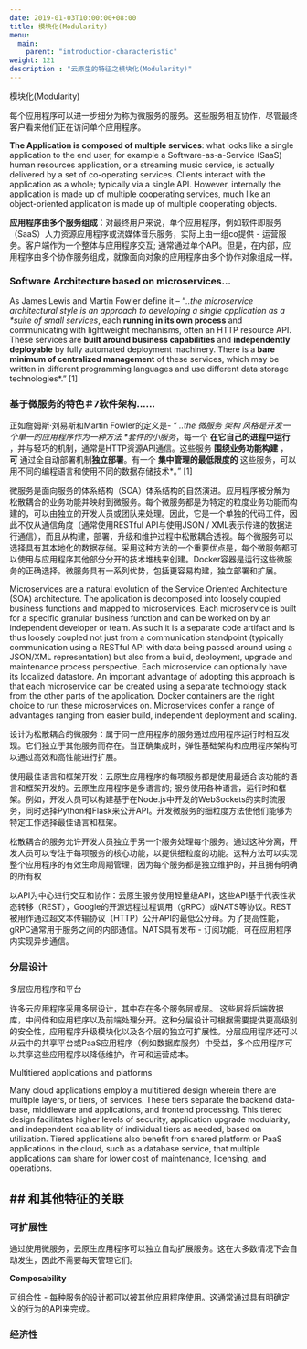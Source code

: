 ```yaml
---
date: 2019-01-03T10:00:00+08:00
title: 模块化(Modularity)
menu:
  main:
    parent: "introduction-characteristic"
weight: 121
description : "云原生的特征之模块化(Modularity)"
---
```




模块化(Modularity)



每个应用程序可以进一步细分为称为微服务的服务。这些服务相互协作，尽管最终客户看来他们正在访问单个应用程序。



**The Application is composed of multiple services**: what looks like a single application to the end user, for example a Software-as-a-Service (SaaS) human resources application, or a streaming music service, is actually delivered by a set of co-operating services. Clients interact with the application as a whole; typically via a single API. However, internally the application is made up of multiple cooperating services, much like an object-oriented application is made up of multiple cooperating objects.

**应用程序由多个服务组成**：对最终用户来说，单个应用程序，例如软件即服务（SaaS）人力资源应用程序或流媒体音乐服务，实际上由一组co提供 - 运营服务。客户端作为一个整体与应用程序交互; 通常通过单个API。但是，在内部，应用程序由多个协作服务组成，就像面向对象的应用程序由多个协作对象组成一样。



### Software Architecture based on microservices…

As James Lewis and Martin Fowler define it – “*..the* *microservice* *architectural* *style is an approach to developing a single application as a \**suite of small services**, each **running in its own process** and communicating with lightweight mechanisms, often an HTTP resource API. These services are **built around business capabilities** and **independently deployable** by fully automated deployment machinery. There is a **bare minimum of centralized management** of these services, which may be written in different programming languages and use different data storage technologies*.” [1]

### 基于微服务的特色＃7软件架构......

正如詹姆斯·刘易斯和Martin Fowler的定义是- “ *..the*  *微服务* *架构* *风格是开发一个单一的应用程序作为一种方法  \**套件的小服务**，每一个  **在它自己的进程中运行**  ，并与轻巧的机制，通常是HTTP资源API通信。这些服务  **围绕业务功能构建**  ，  **可**  通过全自动部署机制**独立部署**。有一个  **集中管理的最低限度的**  这些服务，可以用不同的编程语言和使用不同的数据存储技术*。” [1]

微服务是面向服务的体系结构（SOA）体系结构的自然演进。应用程序被分解为松散耦合的业务功能并映射到微服务。每个微服务都是为特定的粒度业务功能而构建的，可以由独立的开发人员或团队来处理。因此，它是一个单独的代码工件，因此不仅从通信角度（通常使用RESTful API与使用JSON / XML表示传递的数据进行通信），而且从构建，部署，升级和维护过程中松散耦合透视。每个微服务可以选择具有其本地化的数据存储。采用这种方法的一个重要优点是，每个微服务都可以使用与应用程序其他部分分开的技术堆栈来创建。Docker容器是运行这些微服务的正确选择。微服务具有一系列优势，包括更容易构建，独立部署和扩展。

Microservices are a natural evolution of the Service Oriented Architecture (SOA) architecture. The application is decomposed into loosely coupled business functions and mapped to microservices. Each microservice is built for a specific granular business function and can be worked on by an independent developer or team. As such it is a separate code artifact and is thus loosely coupled not just from a communication standpoint (typically communication using a RESTful API with data being passed around using a JSON/XML representation) but also from a build, deployment, upgrade and maintenance process perspective. Each microservice can optionally have its localized datastore. An important advantage of adopting this approach is that each microservice can be created using a separate technology stack from the other parts of the application. Docker containers are the right choice to run these microservices on. Microservices confer a range of advantages ranging from easier build, independent deployment and scaling.



设计为松散耦合的微服务：属于同一应用程序的服务通过应用程序运行时相互发现。它们独立于其他服务而存在。当正确集成时，弹性基础架构和应用程序架构可以通过高效和高性能进行扩展。

使用最佳语言和框架开发：云原生应用程序的每项服务都是使用最适合该功能的语言和框架开发的。云原生应用程序是多语言的; 服务使用各种语言，运行时和框架。例如，开发人员可以构建基于在Node.js中开发的WebSockets的实时流服务，同时选择Python和Flask来公开API。开发微服务的细粒度方法使他们能够为特定工作选择最佳语言和框架。

松散耦合的服务允许开发人员独立于另一个服务处理每个服务。通过这种分离，开发人员可以专注于每项服务的核心功能，以提供细粒度的功能。这种方法可以实现整个应用程序的有效生命周期管理，因为每个服务都是独立维护的，并且拥有明确的所有权



以API为中心进行交互和协作：云原生服务使用轻量级API，这些API基于代表性状态转移（REST），Google的开源远程过程调用（gRPC）或NATS等协议。REST被用作通过超文本传输协议（HTTP）公开API的最低公分母。为了提高性能，gRPC通常用于服务之间的内部通信。NATS具有发布 - 订阅功能，可在应用程序内实现异步通信。



### 分层设计

多层应用程序和平台

许多云应用程序采用多层设计，其中存在多个服务层或层。 这些层将后端数据库，中间件和应用程序以及前端处理分开。这种分层设计可根据需要提供更高级别的安全性，应用程序升级模块化以及各个层的独立可扩展性。分层应用程序还可以从云中的共享平台或PaaS应用程序（例如数据库服务）中受益，多个应用程序可以共享这些应用程序以降低维护，许可和运营成本。

Multitiered applications and platforms

Many cloud applications employ a multitiered design wherein there are multiple layers, or tiers, of services. These tiers separate the backend data- base, middleware and applications, and frontend processing. This tiered design facilitates higher levels of security, application upgrade modularity, and independent scalability of individual tiers as needed, based on utilization. Tiered applications also benefit from shared platform or PaaS applications in the cloud, such as a database service, that multiple applications can share for lower cost of maintenance, licensing, and operations.





## ## 和其他特征的关联

### 可扩展性

通过使用微服务，云原生应用程序可以独立自动扩展服务。这在大多数情况下会自动发生，因此不需要每天管理它们。

**Composability**

可组合性 - 每种服务的设计都可以被其他应用程序使用。这通常通过具有明确定义的行为的API来完成。

### 经济性

